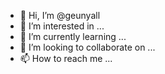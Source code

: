- 👋 Hi, I’m @geunyall
- 👀 I’m interested in ...
- 🌱 I’m currently learning ...
- 💞️ I’m looking to collaborate on ...
- 📫 How to reach me ...

<!---
geunyall/geunyall is a ✨ special ✨ repository because its `README.md` (this file) appears on your GitHub profile.
You can click the Preview link to take a look at your changes.
--->
